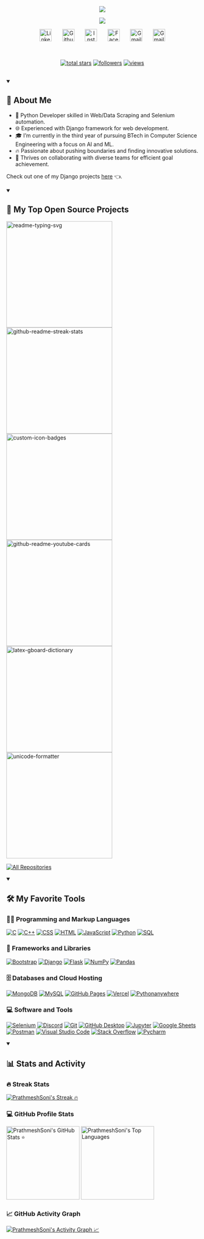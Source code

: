 <p align="center">
  <a href="https://prathmeshsoni.works/">
        <img src="https://readme-typing-svg.demolab.com/?lines=Hey!%20I'm%20Prathmesh%20Soni&font=Fira%20Code&repeat=false&center=true&width=450&height=45&color=f75c7e&vCenter=true&pause=1000&size=28&duration=1" />
  </a>
</p>

<p align="center">
  <a href="https://github.com/PrathmeshSoni">
    <img src="https://readme-typing-svg.demolab.com/?lines=Python%20Developer;&font=Fira%20Code&center=true&width=440&height=45&color=f75c7e&vCenter=true&pause=1000&size=22" /></a>
</p>

<!-- Social icons section -->
<p align="center">
  <a href="https://www.linkedin.com/in/PrathmeshSoni/"><img width="32px" alt="LinkedIn" title="LinkedIn" src="https://cdn.simpleicons.org/linkedin/f75c7e"/></a>
  &#8287;&#8287;&#8287;&#8287;&#8287;
  <a href="https://github.com/SoniPrathmesh"><img width="32px" alt="Github" title="Github" src="https://cdn.simpleicons.org/github/f75c7e"></a>
  &#8287;&#8287;&#8287;&#8287;&#8287;
  <a href="https://instagram.com/PrathmeshSoni25"><img width="32px" alt="Instagram" title="Instagram" src="https://cdn.simpleicons.org/instagram/f75c7e"/></a>
  &#8287;&#8287;&#8287;&#8287;&#8287;
  <a href="https://facebook.com/PrathmeshS0ni"><img width="32px" alt="Facebook" title="Facebook" src="https://cdn.simpleicons.org/facebook/f75c7e"/></a>
  &#8287;&#8287;&#8287;&#8287;&#8287;
  <a href="mailto:connect.prathmeshsoni@gmail.com"><img width="32px" alt="Gmail" title="connect.prathmeshsoni@gmail.com" src="https://cdn.simpleicons.org/gmail/f75c7e"/></a>
  &#8287;&#8287;&#8287;&#8287;&#8287;
  <a href="https://prathmeshsoni.works/"><img width="32px" alt="Gmail" title="connect.prathmeshsoni@gmail.com" src="https://cdn.simpleicons.org/googlechrome/f75c7e"/></a>
</p>

<br/>

<!-- Social badges section -->
<p align="center">
  <a href="https://github.com/PrathmeshSoni?tab=repositories&sort=stargazers">
    <img alt="total stars" title="Total stars on GitHub" src="https://custom-icon-badges.prathmeshsoni.works/github/stars/?username=prathmeshsoni"/></a>
  <a href="https://github.com/PrathmeshSoni?tab=followers">
    <img alt="followers" title="Follow me on Github" src="https://custom-icon-badges.prathmeshsoni.works/github/followers/?username=prathmeshsoni"/></a>
  <a href="https://github.com/PrathmeshSoni/">
    <img alt="views" title="GitHub profile views" src="https://custom-icon-badges.prathmeshsoni.works/github/visitors"/></a>
</p>

<br/>

<details open> 
  <summary>
    <h2>
        📖 About Me
    </h2>
  </summary>
  
- 🐍 Python Developer skilled in Web/Data Scraping and Selenium automation.
- 🌐 Experienced with Django framework for web development.
- 🎓 I’m currently in the third year of pursuing BTech in Computer Science Engineering with a focus on AI and ML.
- 🔥 Passionate about pushing boundaries and finding innovative solutions.
- 🤝 Thrives on collaborating with diverse teams for efficient goal achievement.
  
Check out one of my Django projects [here](https://prathmeshsoni.works/project/) 👈.  

</details>

<details open> 
  <summary><h2>📘 My Top Open Source Projects</h2></summary>

  <!-- Repo info cards - https://github.com/anuraghazra/github-readme-stats -->
  <p align="left">
    <a href="https://github.com/PrathmeshSoni/Ecommerce"><img width="278" src="https://denvercoder1-github-readme-stats.vercel.app/api/pin/?username=prathmeshsoni&repo=Ecommerce&theme=react&bg_color=1F222E&title_color=F85D7F&hide_border=true&icon_color=F8D866" alt="readme-typing-svg"></a>
    <a href="https://github.com/PrathmeshSoni/Private-App"><img width="278" src="https://denvercoder1-github-readme-stats.vercel.app/api/pin/?username=prathmeshsoni&repo=Private-App&theme=react&bg_color=1F222E&title_color=F85D7F&hide_border=true&icon_color=F8D866" alt="github-readme-streak-stats"></a>
    <a href="https://github.com/PrathmeshSoni/Money-Management"><img width="278" src="https://denvercoder1-github-readme-stats.vercel.app/api/pin/?username=prathmeshsoni&repo=money-Management&theme=react&bg_color=1F222E&title_color=F85D7F&hide_border=true&icon_color=F8D866" alt="custom-icon-badges"></a>
    <a href="https://github.com/PrathmeshSoni/Aiml"><img width="278" src="https://denvercoder1-github-readme-stats.vercel.app/api/pin/?username=prathmeshsoni&repo=aiml&theme=react&bg_color=1F222E&title_color=F85D7F&hide_border=true&icon_color=F8D866" alt="github-readme-youtube-cards"></a>
    <a href="https://github.com/PrathmeshSoni/Chat-Application"><img width="278" src="https://denvercoder1-github-readme-stats.vercel.app/api/pin/?username=prathmeshsoni&repo=chat-Application&theme=react&bg_color=1F222E&title_color=F85D7F&hide_border=true&icon_color=F8D866" alt="latex-gboard-dictionary"></a>
    <a href="https://github.com/PrathmeshSoni/prathmeshsoni.github.io"><img width="278" src="https://denvercoder1-github-readme-stats.vercel.app/api/pin/?username=prathmeshsoni&repo=prathmeshsoni.github.io&theme=react&bg_color=1F222E&title_color=F85D7F&hide_border=true&icon_color=F8D866" alt="unicode-formatter"></a>
  </p>

  <a href="https://github.com/PrathmeshSoni?tab=repositories&sort=stargazers"><img alt="All Repositories" title="All Repositories" src="https://custom-icon-badges.demolab.com/badge/-Click%20Here%20For%20All%20My%20Repos-1F222E?style=for-the-badge&logoColor=white&logo=repo"/></a>
</details>

<details open> 
  <summary><h2>🛠️ My Favorite Tools</h2></summary>
  <!-- Some badges are from https://github.com/Ileriayo/markdown-badges -->

  <h3>👨‍💻 Programming and Markup Languages</h3>

  <p>
      <a href="https://github.com/search?q=user%3APrathmeshSoni+language%3Ac"><img alt="C" src="https://custom-icon-badges.demolab.com/badge/C-03599C.svg?logo=c-in-hexagon&logoColor=white"></a>
      <a href="https://github.com/search?q=user%3APrathmeshSoni+language%3Acpp"><img alt="C++" src="https://custom-icon-badges.demolab.com/badge/C++-9C033A.svg?logo=cpp2&logoColor=white"></a>
      <a href="https://github.com/search?q=user%3APrathmeshSoni+language%3Acss"><img alt="CSS" src="https://img.shields.io/badge/CSS-1572B6.svg?logo=css3&logoColor=white"></a>
      <a href="https://github.com/search?q=user%3APrathmeshSoni+language%3Ahtml"><img alt="HTML" src="https://img.shields.io/badge/HTML-E34F26.svg?logo=html5&logoColor=white"></a>
      <a href="https://github.com/search?q=user%3APrathmeshSoni+language%3Ajavascript"><img alt="JavaScript" src="https://img.shields.io/badge/JavaScript-F7DF1E.svg?logo=javascript&logoColor=black"></a>
      <a href="https://github.com/search?q=user%3APrathmeshSoni+language%3Apython"><img alt="Python" src="https://img.shields.io/badge/Python-14354C.svg?logo=python&logoColor=white"></a>
      <a href="https://github.com/search?q=user%3APrathmeshSoni+language%3Asql"><img alt="SQL" src="https://custom-icon-badges.demolab.com/badge/SQL-025E8C.svg?logo=database&logoColor=white"></a>
  </p>

  <h3>🧰 Frameworks and Libraries</h3>

  <p>
      <a href="#"><img alt="Bootstrap" src="https://img.shields.io/badge/Bootstrap-7952B3.svg?logo=bootstrap&logoColor=white"></a>
      <a href="#"><img alt="Django" src="https://img.shields.io/badge/Django-092e20.svg?logo=django&logoColor=white"></a>
      <a href="#"><img alt="Flask" src="https://img.shields.io/badge/Flask-000000.svg?logo=flask&logoColor=white"></a>
      <a href="#"><img alt="NumPy" src="https://img.shields.io/badge/Numpy-013243.svg?logo=numpy&logoColor=white"></a>
      <a href="#"><img alt="Pandas" src="https://img.shields.io/badge/Pandas-150458.svg?logo=pandas&logoColor=white"></a>
  </p>

  <h3>🗄️ Databases and Cloud Hosting</h3>

  <p>
      <a href="#"><img alt="MongoDB" src ="https://img.shields.io/badge/MongoDB-4ea94b.svg?logo=mongodb&logoColor=white"></a>
      <a href="#"><img alt="MySQL" src="https://img.shields.io/badge/MySQL-00f.svg?logo=mysql&logoColor=white"></a>
      <a href="#"><img alt="GitHub Pages" src="https://img.shields.io/badge/GitHub%20Pages-327FC7.svg?logo=github&logoColor=white"></a>
      <a href="#"><img alt="Vercel" src="https://img.shields.io/badge/Vercel-000000.svg?logo=vercel&logoColor=white"></a>
      <a href="#"><img alt="Pythonanywhere" src="https://img.shields.io/badge/Pythonanywhere-1d9fd7.svg?logo=Pythonanywhere&logoColor=white"></a>
  </p>

  <h3>💻 Software and Tools</h3>

  <p>
      <a href="#"><img alt="Selenium" src="https://img.shields.io/badge/Selenium-43b02a.svg?logo=selenium&logoColor=white"></a>
      <a href="#"><img alt="Discord" src="https://img.shields.io/badge/-Discord-5865F2.svg?logo=discord&logoColor=white"></a>
      <a href="#"><img alt="Git" src="https://img.shields.io/badge/Git-F05033.svg?logo=git&logoColor=white"></a>
      <a href="#"><img alt="GitHub Desktop" src="https://img.shields.io/badge/GitHub%20Desktop-8034A9.svg?logo=github&logoColor=white"></a>
      <a href="#"><img alt="Jupyter" src="https://img.shields.io/badge/Jupyter-F37626.svg?logo=Jupyter&logoColor=white"></a>
      <a href="#"><img alt="Google Sheets" src="https://img.shields.io/badge/Sheets-34A853.svg?logo=google%20sheets&logoColor=white"></a>
      <a href="#"><img alt="Postman" src="https://img.shields.io/badge/Postman-FF6C37?logo=postman&logoColor=white"></a>
      <a href="#"><img alt="Visual Studio Code" src="https://img.shields.io/badge/Visual%20Studio%20Code-0078d7.svg?logo=visual-studio-code&logoColor=white"></a>
      <a href="#"><img alt="Stack Overflow" src="https://img.shields.io/badge/-Stack%20Overflow-FE7A16?logo=stack-overflow&logoColor=white"></a>
      <a href="#"><img alt="Pycharm" src="https://img.shields.io/badge/Pycharm-0dbdf5?logo=Pycharm&logoColor=white"></a>
  </p>
</details>

<details open> 
  <summary><h2>📊 Stats and Activity</h2></summary>

  <h3>🔥 Streak Stats</h3>

  <!-- GitHub Readme Streak Stats - https://github.com/DenverCoder1/github-readme-streak-stats -->
  <p>
    <a href="https://github.com/PrathmeshSoni">
      <img title="PrathmeshSoni's Streak 🔥" alt="PrathmeshSoni's Streak 🔥" src="https://streak-stats.demolab.com/?user=PrathmeshSoni&theme=monokai-metallian&hide_border=true"/>
    </a>
  </p>

  <h3>💻 GitHub Profile Stats</h3>

  <a href="https://github.com/PrathmeshSoni"><img alt="PrathmeshSoni's GitHub Stats ⭐" src="https://denvercoder1-github-readme-stats.vercel.app/api/?username=PrathmeshSoni&show_icons=true&include_all_commits=true&count_private=true&theme=react&hide_border=true&bg_color=1F222E&title_color=F85D7F&icon_color=F8D866" height="192px"/></a>
  <a href="https://github.com/PrathmeshSoni"><img alt="PrathmeshSoni's Top Languages" src="https://denvercoder1-github-readme-stats.vercel.app/api/top-langs/?username=PrathmeshSoni&langs_count=8&layout=compact&theme=react&hide_border=true&bg_color=1F222E&title_color=F85D7F&icon_color=F8D866&hide=Jupyter%20Notebook,Roff" height="192px"/></a>
  <br/>

  <h3>📈 GitHub Activity Graph</h3>

  <a href="https://github.com/PrathmeshSoni"><img alt="PrathmeshSoni's Activity Graph 📈" src="https://github-readme-activity-graph.vercel.app/graph/?username=PrathmeshSoni&bg_color=1F222E&color=F8D866&line=F85D7F&point=FFFFFF&hide_border=true " /></a>
      
</details>
